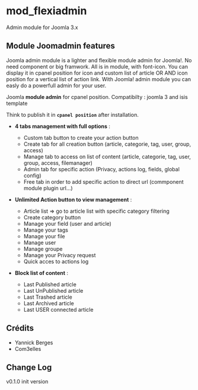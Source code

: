mod_flexiadmin
==============
Admin module for Joomla 3.x


## Module Joomadmin features

Joomla admin module is a lighter and flexible module admin for Joomla!. No need component or big framwork. All is in module, with font-icon. You can display it in cpanel position for icon and custom list of article OR AND icon position for a vertical list of action link. With Joomla! admin module you can easly do a powerfull admin for your user.

Joomla **module admin** for cpanel position.
 Compatibilty : joomla 3 and isis template

Think to publish it in **`cpanel position`** after installation.

- **4 tabs management with full options** :
  - Custom tab button to create your action button
  - Create tab for all creation button (article, categorie, tag, user, group, access)
  - Manage tab to access on list of content (article, categorie, tag, user, group, access, filemanager)
  - Admin tab for specific action (Privacy, actions log, fields, global config)
  - Free tab in order to add specific action to direct url (commponent module plugin url...)

- **Unlimited Action button to view management** :
  - Article list => go to article list with specific category filtering
  - Create category button
  - Manage your field (user and article)
  - Manage your tags
  - Manage your file
  - Manage user
  - Manage groupe
  - Manage your Privacy request
  - Quick acces to actions log
  
- **Block list of content** :
  - Last Published article
  - Last UnPublished article
  - Last Trashed article
  - Last Archived article
  - Last USER connected article

## Crédits
  - Yannick Berges
  - Com3elles


## Change Log

v0.1.0 init version
 
